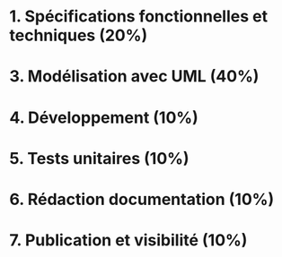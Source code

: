 # 1. Spécifications fonctionnelles et techniques (20%)
# 3. Modélisation avec UML (40%)
# 4. Développement (10%)
# 5. Tests unitaires (10%)
# 6. Rédaction documentation (10%)
# 7. Publication et visibilité (10%)
